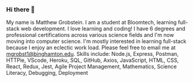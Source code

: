 ### Hi there 👋
My name is Matthew Grobstein. I am a student at Bloomtech, learning full-stack web development. I love learning and coding! I have 6 degrees and professional certifications across various science fields and I'm now moving into computer science. I'm mostly interested in learning full-stack because I enjoy an eclectic work load. Please feel free to email me at mgrobst1@binghamton.edu. Skills include: Node.js, Express, Postman, HTTPie, VScode, Heroku, SQL, GitHub, Axios, JavaScript, HTML, CSS, React, Redux, Jest, Agile Project Management, Mathematics, Science Literacy, Debugging, Deployment


<!--
**mgrobstein/mgrobstein** is a ✨ _special_ ✨ repository because its `README.md` (this file) appears on your GitHub profile.

Here are some ideas to get you started:

- 🔭 I’m currently working on ...
- 🌱 I’m currently learning ...
- 👯 I’m looking to collaborate on ...
- 🤔 I’m looking for help with ...
- 💬 Ask me about ...
- 📫 How to reach me: ...
- 😄 Pronouns: ...
- ⚡ Fun fact: ...
-->
